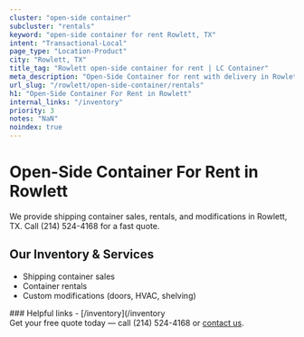 ```yaml
---
cluster: "open-side container"
subcluster: "rentals"
keyword: "open-side container for rent Rowlett, TX"
intent: "Transactional-Local"
page_type: "Location-Product"
city: "Rowlett, TX"
title_tag: "Rowlett open-side container for rent | LC Container"
meta_description: "Open-Side Container for rent with delivery in Rowlett, TX. LC Container — local Since 2003. Get pricing today."
url_slug: "/rowlett/open-side-container/rentals"
h1: "Open-Side Container For Rent in Rowlett"
internal_links: "/inventory"
priority: 3
notes: "NaN"
noindex: true
---
```


# Open-Side Container For Rent in Rowlett

We provide shipping container sales, rentals, and modifications in Rowlett, TX. Call (214) 524-4168 for a fast quote.

## Our Inventory & Services
- Shipping container sales
- Container rentals
- Custom modifications (doors, HVAC, shelving)

<div data-section="internal-links">
### Helpful links
- [/inventory](/inventory
</div>

<div data-section="cta">
Get your free quote today — call (214) 524-4168 or <a href="/contact">contact us</a>.
</div>

<script type="application/ld+json">{"@context":"https://schema.org","@type":"FAQPage","mainEntity":[{"@type":"Question","name":"How much does delivery cost in Rowlett, TX?","acceptedAnswer":{"@type":"Answer","text":"Delivery costs vary by distance and container size. Most deliveries in Rowlett, TX range from $150-$300. Call (214) 524-4168 for an exact quote based on your specific location."}},{"@type":"Question","name":"Do you offer financing or payment plans?","acceptedAnswer":{"@type":"Answer","text":"We accept major credit cards, checks, and can discuss commercial terms for bulk purchases. Call (214) 524-4168 to discuss options."}},{"@type":"Question","name":"Can you customize containers in Rowlett, TX?","acceptedAnswer":{"@type":"Answer","text":"Yes — we perform modifications like doors, HVAC, insulation, and shelving. Request a custom quote at (214) 524-4168 or via our contact form."}}]}</script>
